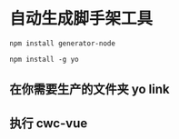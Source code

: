# 自动生成脚手架工具


```
npm install generator-node
```
```
npm install -g yo
```

## 在你需要生产的文件夹 yo link

## 执行 cwc-vue
